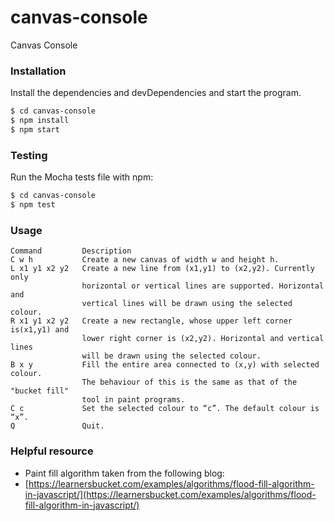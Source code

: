 # canvas-console
Canvas Console

### Installation

Install the dependencies and devDependencies and start the program.

``` sh
$ cd canvas-console
$ npm install
$ npm start

```

### Testing

Run the Mocha tests file with npm:

``` sh
$ cd canvas-console
$ npm test

```

### Usage

```
Command         Description
C w h           Create a new canvas of width w and height h.
L x1 y1 x2 y2   Create a new line from (x1,y1) to (x2,y2). Currently only 
                horizontal or vertical lines are supported. Horizontal and
                vertical lines will be drawn using the selected colour.
R x1 y1 x2 y2   Create a new rectangle, whose upper left corner is(x1,y1) and 
                lower right corner is (x2,y2). Horizontal and vertical lines 
                will be drawn using the selected colour.
B x y           Fill the entire area connected to (x,y) with selected colour. 
                The behaviour of this is the same as that of the "bucket fill" 
                tool in paint programs.
C c             Set the selected colour to “c”. The default colour is “x”.
Q               Quit.

```

### Helpful resource

*   Paint fill algorithm taken from the following blog:
*   [https://learnersbucket.com/examples/algorithms/flood-fill-algorithm-in-javascript/](https://learnersbucket.com/examples/algorithms/flood-fill-algorithm-in-javascript/)
